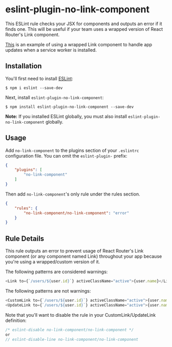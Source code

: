 # eslint-plugin-no-link-component

This ESLint rule checks your JSX for <Link /> components and outputs an error if it finds one. This will be useful if your team uses a wrapped version of React Router's Link component.

[This](https://zach.codes/handling-client-side-app-updates-with-service-workers/) is an example of using a wrapped Link component to handle app updates when a service worker is installed.

## Installation

You'll first need to install [ESLint](http://eslint.org):

```
$ npm i eslint --save-dev
```

Next, install `eslint-plugin-no-link-component`:

```
$ npm install eslint-plugin-no-link-component --save-dev
```

**Note:** If you installed ESLint globally, you must also install `eslint-plugin-no-link-component` globally.

## Usage

Add `no-link-component` to the plugins section of your `.eslintrc` configuration file. You can omit the `eslint-plugin-` prefix:

```json
{
    "plugins": [
        "no-link-component"
    ]
}
```

Then add `no-link-component`'s only rule under the rules section.

```json
{
    "rules": {
        "no-link-component/no-link-component": "error"
    }
}
```

## Rule Details

This rule outputs an error to prevent usage of React Router's Link component (or any component named Link) throughout your app because you're using a wrapped/custom version of it.

The following patterns are considered warnings:

```js
<Link to={`/users/${user.id}`} activeClassName="active">{user.name}</Link>
```

The following patterns are not warnings:

```js
<CustomLink to={`/users/${user.id}`} activeClassName="active">{user.name}</CustomLink>
<UpdateLink to={`/users/${user.id}`} activeClassName="active">{user.name}</UpdateLink>
```

Note that you'll want to disable the rule in your CustomLink/UpdateLink definition:

```js
/* eslint-disable no-link-component/no-link-component */
or
// eslint-disable-line no-link-component/no-link-component
```
